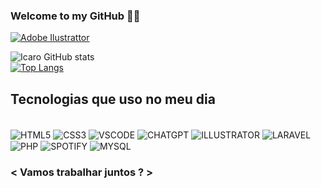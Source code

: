 ### Welcome to my GitHub 👋👋

[![Adobe Ilustrattor](https://img.shields.io/badge/adobe%20illustrator-%23FF9A00.svg?style=for-the-badge&logo=adobe%20illustrator&logoColor=white)](https://www.adobe.com/products/illustrator.html)

![Icaro GitHub stats](https://github-readme-stats.vercel.app/api?username=IKRO277&show_icons=true&theme=dracula)</br>
[![Top Langs](https://github-readme-stats.vercel.app/api/top-langs/?username=IKRO277&layout=donut)](https://github.com/anuraghazra/github-readme-stats)

## Tecnologias que uso no meu dia

<div style="display: inline-block"><br/>
    <img align="center" alt="HTML5" src="https://img.shields.io/badge/html5-%23E34F26.svg?style=for-the-badge&logo=html5&logoColor=white">
    <img align="center" alt="CSS3" src="https://img.shields.io/badge/css3-%231572B6.svg?style=for-the-badge&logo=css3&logoColor=white">
    <img align="center" alt="VSCODE" src="https://img.shields.io/badge/Visual%20Studio%20Code-0078d7.svg?style=for-the-badge&logo=visual-studio-code&logoColor=white">
    <img align="center" alt="CHATGPT" src="https://img.shields.io/badge/chatGPT-74aa9c?style=for-the-badge&logo=openai&logoColor=white">
    <img align="center" alt="ILLUSTRATOR" src="https://img.shields.io/badge/adobe%20illustrator-%23FF9A00.svg?style=for-the-badge&logo=adobe%20illustrator&logoColor=white">
    <img align="center" alt="LARAVEL" src="https://img.shields.io/badge/laravel-%23FF2D20.svg?style=for-the-badge&logo=laravel&logoColor=white">
</div></br>

<div style="display: inline-block">
    <img align="center" alt="PHP" src="https://img.shields.io/badge/php-%23777BB4.svg?style=for-the-badge&logo=php&logoColor=white">
    <img align="center" alt="SPOTIFY" src="https://img.shields.io/badge/Spotify-1ED760?style=for-the-badge&logo=spotify&logoColor=white">
    <img align="center" alt="MYSQL" src="https://img.shields.io/badge/mysql-%2300f.svg?style=for-the-badge&logo=mysql&logoColor=white">
</div></br>

### < Vamos trabalhar juntos ? >

